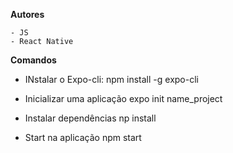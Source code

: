 



**Autores**

    - JS
    - React Native


**Comandos**

- INstalar o Expo-cli:
npm install -g expo-cli

- Inicializar uma aplicação
expo init name_project

- Instalar dependências
np install

- Start na aplicação
npm start